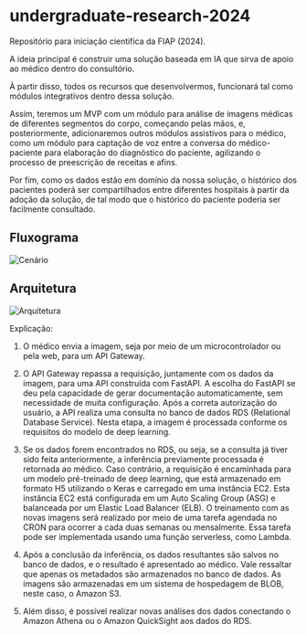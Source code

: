 # undergraduate-research-2024

Repositório para iniciação cientifica da FIAP (2024).

A ideia principal é construir uma solução baseada em IA que sirva de apoio ao médico dentro do consultório.

À partir disso, todos os recursos que desenvolvermos, funcionará tal como módulos integrativos dentro dessa solução.

Assim, teremos um MVP com um módulo para análise de imagens médicas de diferentes segmentos do corpo, começando pelas mãos, e, posteriormente, adicionaremos outros módulos assistivos para o médico, como um módulo para captação de voz entre a conversa do médico-paciente para elaboração do diagnóstico do paciente, agilizando o processo  de preescrição de receitas e afins.

Por fim, como os dados estão em domínio da nossa solução, o histórico dos pacientes poderá ser compartilhados entre diferentes hospitais à partir da adoção da solução, de tal modo que o histórico do paciente poderia ser facilmente consultado.

## Fluxograma

![Cenário](https://github.com/LeandroLuna/undergraduate-research-2024/assets/29809108/34566a78-abe8-45a0-915a-7ad746974c88)

## Arquitetura

![Arquitetura](https://github.com/LeandroLuna/undergraduate-research-2024/assets/29809108/f3e35c3c-c7b7-4332-a319-e46421abeb6a)

Explicação:

1. O médico envia a imagem, seja por meio de um microcontrolador ou pela web, para um API Gateway.

2. O API Gateway repassa a requisição, juntamente com os dados da imagem, para uma API construída com FastAPI. A escolha do FastAPI se deu pela capacidade de gerar documentação automaticamente, sem necessidade de muita configuração. Após a correta autorização do usuário, a API realiza uma consulta no banco de dados RDS (Relational Database Service). Nesta etapa, a imagem é processada conforme os requisitos do modelo de deep learning.

5. Se os dados forem encontrados no RDS, ou seja, se a consulta já tiver sido feita anteriormente, a inferência previamente processada é retornada ao médico. Caso contrário, a requisição é encaminhada para um modelo pré-treinado de deep learning, que está armazenado em formato H5 utilizando o Keras e carregado em uma instância EC2. Esta instância EC2 está configurada em um Auto Scaling Group (ASG) e balanceada por um Elastic Load Balancer (ELB). O treinamento com as novas imagens será realizado por meio de uma tarefa agendada no CRON para ocorrer a cada duas semanas ou mensalmente. Essa tarefa pode ser implementada usando uma função serverless, como Lambda.

6. Após a conclusão da inferência, os dados resultantes são salvos no banco de dados, e o resultado é apresentado ao médico. Vale ressaltar que apenas os metadados são armazenados no banco de dados. As imagens são armazenadas em um sistema de hospedagem de BLOB, neste caso, o Amazon S3.

7. Além disso, é possível realizar novas análises dos dados conectando o Amazon Athena ou o Amazon QuickSight aos dados do RDS.